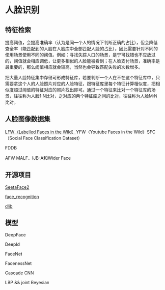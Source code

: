 # 人脸识别

## 特征检索

提高阈值，会提高准确率（认为是同一个人的情况下判断正确的占比），但会降低查全率（能匹配到的人脸在人脸库中全部匹配人脸的占比），因此需要针对不同的使用场景使用不同的阈值。例如：寻找失踪人口的场景，是宁可找错也不应放过的，阈值就会相应调低，让更多相似的人脸能被看到；在人脸支付场景，准确率是最重要的，那么阈值相应就会较高，当然也会导致匹配失败的次数增多。

把大量人脸特征集中存储可形成特征库，若要判断一个人在不在这个特征库中，只需要拿这个人的人脸照片对应的人脸特征，跟特征库里每个特征计算相似度，把相似度超过阈值的特征对应的照片找出即可。通过一个特征来比对一个特征库的场景，往往称为人脸1:N比对，之对应的两个特征库之间的比对，往往称为人脸M:N比对。

## 人脸图像数据集

[LFW（Labelled Faces in the Wild）](http://vis-www.cs.umass.edu/lfw/)YFW（Youtube Faces in the Wild）SFC（Social Face Classification Dataset）

FDDB 

AFW MALF、IJB-A和Wider Face

## 开源项目

[SeetaFace2](https://github.com/seetafaceengine/SeetaFace2)

[face_recognition](https://github.com/ageitgey/face_recognition)

[dlib](http://dlib.net/)

## 模型

DeepFace

DeepId

FaceNet

FacenessNet

Cascade CNN

LBP && joint Beyesian
